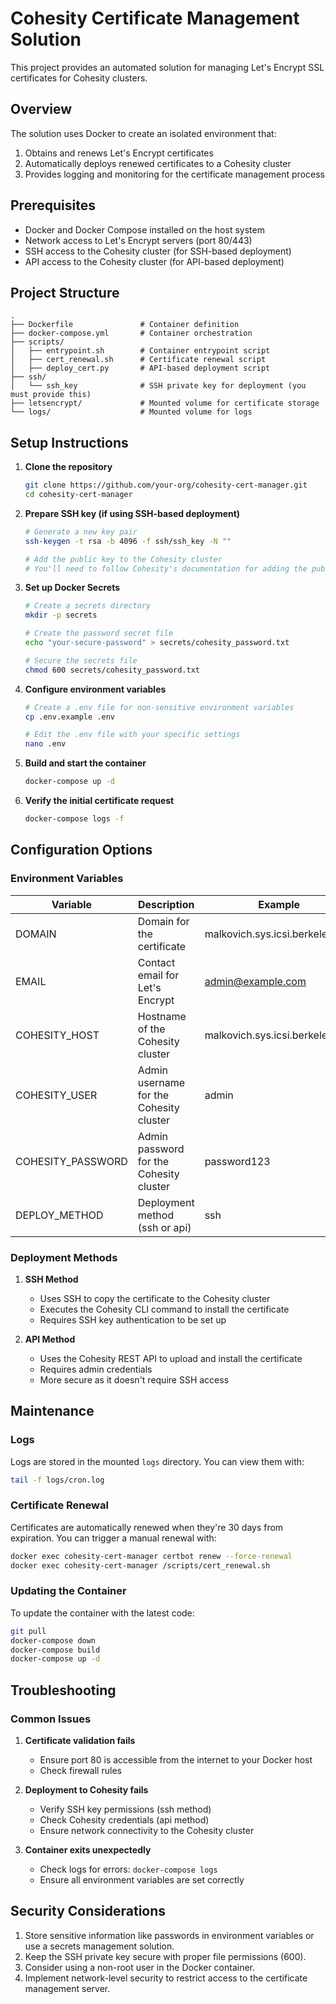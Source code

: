 # Cohesity Certificate Management Solution

This project provides an automated solution for managing Let's Encrypt SSL certificates for Cohesity clusters.

## Overview

The solution uses Docker to create an isolated environment that:
1. Obtains and renews Let's Encrypt certificates
2. Automatically deploys renewed certificates to a Cohesity cluster
3. Provides logging and monitoring for the certificate management process

## Prerequisites

- Docker and Docker Compose installed on the host system
- Network access to Let's Encrypt servers (port 80/443)
- SSH access to the Cohesity cluster (for SSH-based deployment)
- API access to the Cohesity cluster (for API-based deployment)

## Project Structure

```
.
├── Dockerfile               # Container definition
├── docker-compose.yml       # Container orchestration
├── scripts/
│   ├── entrypoint.sh        # Container entrypoint script
│   ├── cert_renewal.sh      # Certificate renewal script
│   ├── deploy_cert.py       # API-based deployment script
├── ssh/
│   └── ssh_key              # SSH private key for deployment (you must provide this)
├── letsencrypt/             # Mounted volume for certificate storage
└── logs/                    # Mounted volume for logs
```

## Setup Instructions

1. **Clone the repository**

   ```bash
   git clone https://github.com/your-org/cohesity-cert-manager.git
   cd cohesity-cert-manager
   ```

2. **Prepare SSH key (if using SSH-based deployment)**

   ```bash
   # Generate a new key pair
   ssh-keygen -t rsa -b 4096 -f ssh/ssh_key -N ""
   
   # Add the public key to the Cohesity cluster
   # You'll need to follow Cohesity's documentation for adding the public key
   ```

3. **Set up Docker Secrets**

   ```bash
   # Create a secrets directory
   mkdir -p secrets
   
   # Create the password secret file
   echo "your-secure-password" > secrets/cohesity_password.txt
   
   # Secure the secrets file
   chmod 600 secrets/cohesity_password.txt
   ```

4. **Configure environment variables**

   ```bash
   # Create a .env file for non-sensitive environment variables
   cp .env.example .env
   
   # Edit the .env file with your specific settings
   nano .env
   ```

4. **Build and start the container**

   ```bash
   docker-compose up -d
   ```

5. **Verify the initial certificate request**

   ```bash
   docker-compose logs -f
   ```

## Configuration Options

### Environment Variables

| Variable | Description | Example |
|----------|-------------|---------|
| DOMAIN | Domain for the certificate | malkovich.sys.icsi.berkeley.edu |
| EMAIL | Contact email for Let's Encrypt | admin@example.com |
| COHESITY_HOST | Hostname of the Cohesity cluster | malkovich.sys.icsi.berkeley.edu |
| COHESITY_USER | Admin username for the Cohesity cluster | admin |
| COHESITY_PASSWORD | Admin password for the Cohesity cluster | password123 |
| DEPLOY_METHOD | Deployment method (ssh or api) | ssh |

### Deployment Methods

1. **SSH Method**
   - Uses SSH to copy the certificate to the Cohesity cluster
   - Executes the Cohesity CLI command to install the certificate
   - Requires SSH key authentication to be set up

2. **API Method**
   - Uses the Cohesity REST API to upload and install the certificate
   - Requires admin credentials
   - More secure as it doesn't require SSH access

## Maintenance

### Logs

Logs are stored in the mounted `logs` directory. You can view them with:

```bash
tail -f logs/cron.log
```

### Certificate Renewal

Certificates are automatically renewed when they're 30 days from expiration. You can trigger a manual renewal with:

```bash
docker exec cohesity-cert-manager certbot renew --force-renewal
docker exec cohesity-cert-manager /scripts/cert_renewal.sh
```

### Updating the Container

To update the container with the latest code:

```bash
git pull
docker-compose down
docker-compose build
docker-compose up -d
```

## Troubleshooting

### Common Issues

1. **Certificate validation fails**
   - Ensure port 80 is accessible from the internet to your Docker host
   - Check firewall rules

2. **Deployment to Cohesity fails**
   - Verify SSH key permissions (ssh method)
   - Check Cohesity credentials (api method)
   - Ensure network connectivity to the Cohesity cluster

3. **Container exits unexpectedly**
   - Check logs for errors: `docker-compose logs`
   - Ensure all environment variables are set correctly

## Security Considerations

1. Store sensitive information like passwords in environment variables or use a secrets management solution.
2. Keep the SSH private key secure with proper file permissions (600).
3. Consider using a non-root user in the Docker container.
4. Implement network-level security to restrict access to the certificate management server.
